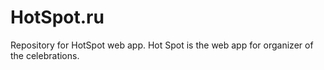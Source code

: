 # HotSpot.ru
Repository for HotSpot web app.
Hot Spot is the web app for organizer of the celebrations.
